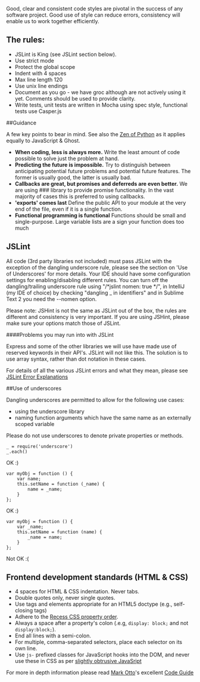 Good, clear and consistent code styles are pivotal in the success of any software project. Good use of style can reduce errors, consistency will enable us to work together efficiently. 

## The rules:

* JSLint is King (see JSLint section below). 
* Use strict mode
* Protect the global scope
* Indent with 4 spaces
* Max line length 120
* Use unix line endings
* Document as you go - we have groc although are not actively using it yet. Comments should be used to provide clarity.
* Write tests, unit tests are written in Mocha using spec style, functional tests use Casper.js

##Guidance

A few key points to bear in mind. See also the [Zen of Python](http://www.python.org/dev/peps/pep-0020/) as it applies equally to JavaScript & Ghost.

* **When coding, less is always more.** Write the least amount of code possible to solve just the problem at hand. 
* **Predicting the future is impossible.** Try to distinguish between anticipating potential future problems and potential future features. The former is usually good, the latter is usually bad.
* **Callbacks are great, but promises and deferreds are even better.** We are using ### library to provide promise functionality. In the vast majority of cases this is preferred to using callbacks.
* **'exports' comes last**
Define the public API to your module at the very end of the file, even if it is a single function.
* **Functional programming is functional** Functions should be small and single-purpose. Large variable lists are a sign your function does too much


## JSLint

All code (3rd party libraries not included) must pass JSLint with the exception of the dangling underscore rule, please see the section on 'Use of Underscores' for more details. Your IDE should have some configuration settings for enabling/disabling different rules. You can turn off the dangling/trailing underscore rule using "/*jslint nomen: true */", in IntelliJ (my IDE of choice) by checking "dangling _ in identifiers" and in Sublime Text 2 you need the --nomen option.

Please note: JSHint is not the same as JSLint out of the box, the rules are different and consistency is very important. If you are using JSHint, please make sure your options match those of JSLint.


####Problems you may run into with JSLint

Express and some of the other libraries we will use have made use of
reserved keywords in their API's. JSLint will not like this. The
solution is to use array syntax, rather than dot notation in these
cases.

For details of all the various JSLint errors and what they mean, please see [JSLint Error Explanations](http://jslinterrors.com/)

##Use of underscores

Dangling underscores are permitted to allow for the following use cases:

* using the underscore library
* naming function arguments which have the same name as an externally scoped variable

Please do not use underscores to denote private properties or methods.

```
_ = require('underscore')
_.each()
```
OK :)

```
var myObj = function () {
    var name;
    this.setName = function (_name) {
        name = _name;
    }
};
```
OK :)

```
var myObj = function () {
    var _name;
    this.setName = function (name) {
        _name = name;
    }
};
```
Not OK :(

## Frontend development standards (HTML & CSS)

- 4 spaces for HTML & CSS indentation. Never tabs.
- Double quotes only, never single quotes.
- Use tags and elements appropriate for an HTML5 doctype (e.g., self-closing tags)
- Adhere to the [Recess CSS property order](http://markdotto.com/2011/11/29/css-property-order/).
- Always a space after a property's colon (.e.g, `display: block;` and not `display:block;`).
- End all lines with a semi-colon.
- For multiple, comma-separated selectors, place each selector on its own line.
- Use `js-` prefixed classes for JavaScript hooks into the DOM, and never use these in CSS as per [slightly obtrusive JavaSript](http://ozmm.org/posts/slightly_obtrusive_javascript.html)

For more in depth information please read [Mark Otto](http://github.com/mdo)'s excellent [Code Guide](http://github.com/mdo/code-guide)